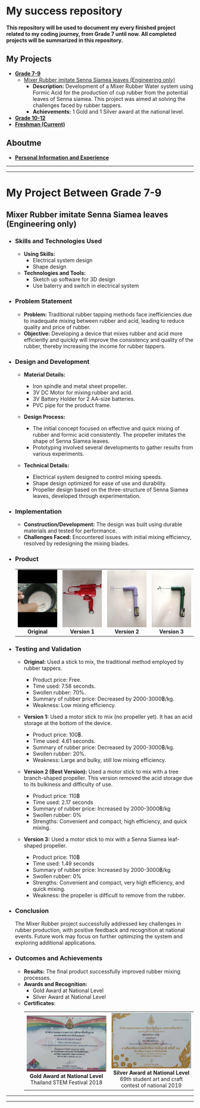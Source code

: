 # My success repository
**This repository will be used to document my every finished project related to my coding journey, from Grade 7 until now. All completed projects will be summarized in this repository.**

## My Projects
- **[Grade 7-9](#my-project-between-grade-7-9)**
    - [ Mixer Rubber imitate Senna Siamea leaves (Engineering only)](#mixer-rubber-engineering-only)
        - **Description:** Development of a Mixer Rubber Water system using Formic Acid for the production of cup rubber from the potential leaves of Senna siamea. This project was aimed at solving the challenges faced by rubber tappers.
        - **Achievements:** 1 Gold and 1 Silver award at the national level.
- **[Grade 10-12](#)**
- **[Freshman (Current)](#)**

## Aboutme
- **[Personal Information and Experience](#)**

---
---
# My Project Between Grade 7-9

## Mixer Rubber imitate Senna Siamea leaves (Engineering only)
- ### Skills and Technologies Used
    - **Using Skills:**
        - Electrical system design
        - Shape design
    - **Technologies and Tools:**
        - Sketch up software for 3D design
        - Use baterry and switch in electrical system

- ### Problem Statement
    - **Problem:** Traditional rubber tapping methods face inefficiencies due to inadequate   mixing between rubber and acid, leading to reduce quality and price of rubber.
    - **Objective:** Developing a device that mixes rubber and acid more efficiently and quickly will improve the consistency and quality of the rubber, thereby increasing the income for rubber tappers.

- ### Design and Development
    - **Material Details:**
        - Iron spindle and metal sheet propeller.
        - 3V DC Motor for mixing rubber and acid.
        - 3V Battery Holder for 2 AA-size batteries.
        - PVC pipe for the product frame.

    - **Design Process:**
        - The initial concept focused on effective and quick mixing of rubber and formic acid consistently. The propeller imitates the shape of Senna Siamea leaves.
        - Prototyping involved several developments to gather results from various experiments.

    - **Technical Details:**
        - Electrical system designed to control mixing speeds.
        - Shape design optimized for ease of use and durability.
        - Propeller design based on the three-structure of Senna Siamea leaves, developed through experimentation.

- ### Implementation
    - **Construction/Development:** The design was built using durable materials and tested for performance.
    - **Challenges Faced:** Encountered issues with initial mixing efficiency, resolved by redesigning the mixing blades.

- ### Product
    <table>
    <tr>
        <td align="center">
        <img src="grade7-9_picture/Mixer Rubber/Type0.png" alt="Image 1" width="200">
        <br><strong>Original</strong>
        </td>
        <td align="center">
        <img src="grade7-9_picture/Mixer Rubber/Type1.png" alt="Image 1" width="200">
        <br><strong>Version 1</strong>
        </td>
        <td align="center">
        <img src="grade7-9_picture/Mixer Rubber/Type2.png" alt="Image 2" width="200">
        <br><strong>Version 2</strong>
        </td>
        <td align="center">
        <img src="grade7-9_picture/Mixer Rubber/Type3.png" alt="Image 3" width="200">
        <br><strong>Version 3</strong>
        </td>
    </tr>
    </table>

- ### Testing and Validation
    - **Original:** Used a stick to mix, the traditional method employed by rubber tappers.
        - Product price: Free.
        - Time used: 7.58 seconds.
        - Swollen rubber: 70%.
        - Summary of rubber price: Decreased by 2000-3000฿/kg.
        - Weakness: Low mixing efficiency.

    - **Version 1:** Used a motor stick to mix (no propeller yet). It has an acid storage at the bottom of the device.
        - Product price: 100฿.
        - Time used: 4.61 seconds.
        - Summary of rubber price: Decreased by 2000-3000฿/kg.
        - Swollen rubber: 20%.
        - Weakness: Large and bulky, still low mixing efficiency.

    - **Version 2 (Best Version):** Used a motor stick to mix with a tree branch-shaped propeller. This version removed the acid storage due to its bulkiness and difficulty of use.
        - Product price: 110฿
        - Time used: 2.17 seconds
        - Summary of rubber price: Increased by 2000-3000฿/kg
        - Swollen rubber: 0%
        - Strengths: Convenient and compact, high efficiency, and quick mixing.

    - **Version 3:** Used a motor stick to mix with a Senna Siamea leaf-shaped propeller.
        - Product price: 110฿
        - Time used: 1.49 seconds
        - Summary of rubber price: Increased by 2000-3000฿/kg
        - Swollen rubber: 0%
        - Strengths: Convenient and compact, very high efficiency, and quick mixing. 
        - Weakness: the propeller is difficult to remove from the rubber.

- ### Conclusion
    The Mixer Rubber project successfully addressed key challenges in rubber production, with positive feedback and recognition at national events. Future work may focus on further optimizing the system and exploring additional applications.

- ### Outcomes and Achievements
    - **Results:** The final product successfully improved rubber mixing processes.
    - **Awards and Recognition:**
        - Gold Award at National Level
        - Silver Award at National Level
    - **Certificates**:
        <table>
        <tr>
            <td align="center">
            <img src="grade7-9_picture/Mixer Rubber/GoalReward.jpg" alt="Image 1" width="350">
            <br><strong>Gold Award at National Level</strong>
            <br>Thailand STEM Festival 2018
            </td>
            <td align="center">
            <img src="grade7-9_picture/Mixer Rubber/SilverReward.jpg" alt="Image 1" width="350">
            <br><strong>Silver Award at National Level</strong>
            <br>69th student art and craft contest of national 2019
            </td>
        </tr>
        </table>

---
---

